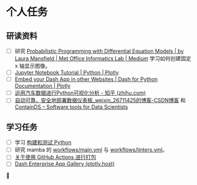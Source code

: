 # 个人任务

## 研读资料

- [ ] 研究 [Probabilistic Programming with Differential Equation Models | by Laura Mansfield | Met Office Informatics Lab | Medium](https://medium.com/informatics-lab/probabilistic-programming-with-differential-equation-models-16cdf9948a74) 学习如何创建固定 x 轴显示图像。
- [ ] [Jupyter Notebook Tutorial | Python | Plotly](https://plotly.com/python/ipython-notebook-tutorial/)
- [ ] [Embed your Dash App in other Websites | Dash for Python Documentation | Plotly](https://dash.plotly.com/integrating-dash)
- [ ] [运用汽车数据进行Python可视化分析 - 知乎 (zhihu.com)](https://zhuanlan.zhihu.com/p/24340202)
- [ ] [自动可靠，安全地部署数据仪表板_weixin_26711425的博客-CSDN博客](https://blog.csdn.net/weixin_26711425/article/details/108935588) 和 [ContainDS – Software tools for Data Scientists](https://containds.com/)

## 学习任务

- [ ] 学习 [构建和测试 Python](https://docs.github.com/cn/actions/guides/building-and-testing-python)
- [ ] 研究 mamba 的 [workflows/main.yml](https://github.com/mamba-org/mamba/blob/master/.github/workflows/main.yml) 与 [workflows/linters.yml](https://github.com/mamba-org/mamba/blob/master/.github/workflows/linters.yml)。
- [ ] [关于使用 GitHub Actions 进行打包](https://docs.github.com/cn/actions/guides/about-packaging-with-github-actions)
- [ ] [Dash Enterprise App Gallery (plotly.host)](https://dash-gallery.plotly.host/Portal/)

:book: